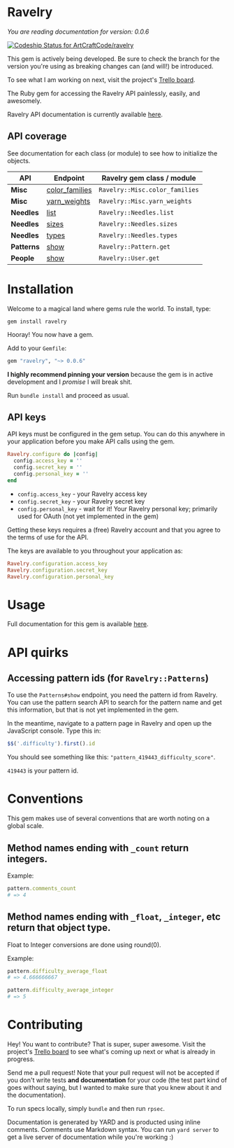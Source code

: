 # Ravelry

_You are reading documentation for version: 0.0.6_

[ ![Codeship Status for ArtCraftCode/ravelry](https://codeship.com/projects/fc6710e0-5719-0133-36cc-5ebc52a48109/status?branch=0.0.6)](https://codeship.com/projects/109462)

This gem is actively being developed. Be sure to check the branch for the version you're using as breaking changes can (and will!) be introduced.

To see what I am working on next, visit the project's [Trello board](https://trello.com/b/o8gs4cWI/ravelry).

The Ruby gem for accessing the Ravelry API painlessly, easily, and awesomely.

Ravelry API documentation is currently available [here](http://www.ravelry.com/api).

## API coverage

See documentation for each class (or module) to see how to initialize the objects.

API | Endpoint | Ravelry gem class / module
----|----------|------------------
**Misc** | [color_families](http://www.ravelry.com/api#/_color_families) | `Ravelry::Misc.color_families`
**Misc** | [yarn_weights](http://www.ravelry.com/api#/_yarn_weights) | `Ravelry::Misc.yarn_weights`
**Needles** | [list](http://www.ravelry.com/api#needles_list) | `Ravelry::Needles.list`
**Needles** | [sizes](http://www.ravelry.com/api#needles_sizes) | `Ravelry::Needles.sizes`
**Needles** | [types](http://www.ravelry.com/api#needles_types) | `Ravelry::Needles.types`
**Patterns** | [show](http://www.ravelry.com/api#patterns_show) | `Ravelry::Pattern.get`
**People** | [show](http://www.ravelry.com/api#people_show) | `Ravelry::User.get`

# Installation

Welcome to a magical land where gems rule the world. To install, type:

```
gem install ravelry
```

Hooray! You now have a gem.

Add to your `Gemfile`:

```ruby
gem "ravelry", "~> 0.0.6"
```

**I highly recommend pinning your version** because the gem is in active development and I _promise_ I will break shit.

Run `bundle install` and proceed as usual.

## API keys

API keys must be configured in the gem setup. You can do this anywhere in your application before you make API calls using the gem.

```ruby
Ravelry.configure do |config|
  config.access_key = ''
  config.secret_key = ''
  config.personal_key = ''
end
```

* `config.access_key` - your Ravelry access key
* `config.secret_key` - your Ravelry secret key
* `config.personal_key` - wait for it! Your Ravelry personal key; primarily used for OAuth (not yet implemented in the gem)

Getting these keys requires a (free) Ravelry account and that you agree to the terms of use for the API.

The keys are available to you throughout your application as:

```ruby
Ravelry.configuration.access_key
Ravelry.configuration.secret_key
Ravelry.configuration.personal_key
```

# Usage

Full documentation for this gem is available [here](http://www.rubydoc.info/gems/ravelry/0.0.6).

# API quirks

## Accessing pattern ids (for `Ravelry::Patterns`)

To use the `Patterns#show` endpoint, you need the pattern id from Ravelry. You can use the pattern search API to search for the pattern name and get this information, but that is not yet implemented in the gem.

In the meantime, navigate to a pattern page in Ravelry and open up the JavaScript console. Type this in:

```javascript
$$('.difficulty').first().id
```

You should see something like this: ```"pattern_419443_difficulty_score"```.

```419443``` is your pattern id.

# Conventions

This gem makes use of several conventions that are worth noting on a global scale.

## Method names ending with `_count` return integers.

Example:

```ruby
pattern.comments_count
# => 4
```

## Method names ending with `_float`, `_integer`, etc return that object type.

Float to Integer conversions are done using round(0).

Example:

```ruby
pattern.difficulty_average_float
# => 4.666666667

pattern.difficulty_average_integer
# => 5
```

# Contributing

Hey! You want to contribute? That is super, super awesome. Visit the project's [Trello board](https://trello.com/b/o8gs4cWI/ravelry) to see what's coming up next or what is already in progress.

Send me a pull request! Note that your pull request will not be accepted if you don't write tests **and documentation** for your code (the test part kind of goes without saying, but I wanted to make sure that you knew about it and the documentation).

To run specs locally, simply `bundle` and then run `rpsec`.

Documentation is generated by YARD and is producted using inline comments. Comments use Markdown syntax. You can run `yard server` to get a live server of documentation while you're working :)
